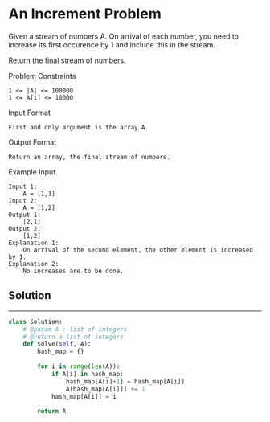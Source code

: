 <h1>An Increment Problem</h1>

<p>
Given a stream of numbers A. On arrival of each number, you need to increase its first occurence by 1 and include this in the stream.

Return the final stream of numbers.

Problem Constraints
    
    1 <= |A| <= 100000
    1 <= A[i] <= 10000
Input Format

    First and only argument is the array A.
Output Format

    Return an array, the final stream of numbers.
Example Input

    Input 1:
        A = [1,1]
    Input 2:
        A = [1,2]
    Output 1:
        [2,1]
    Output 2:
        [1,2]
    Explanation 1:
        On arrival of the second element, the other element is increased by 1.
    Explanation 2:
        No increases are to be done.
</p>

<h2>Solution</h2>

***

```python
class Solution:
    # @param A : list of integers
    # @return a list of integers
    def solve(self, A):
        hash_map = {}
    
        for i in range(len(A)):
            if A[i] in hash_map:
                hash_map[A[i]+1] = hash_map[A[i]]
                A[hash_map[A[i]]] += 1
            hash_map[A[i]] = i
        
        return A
```